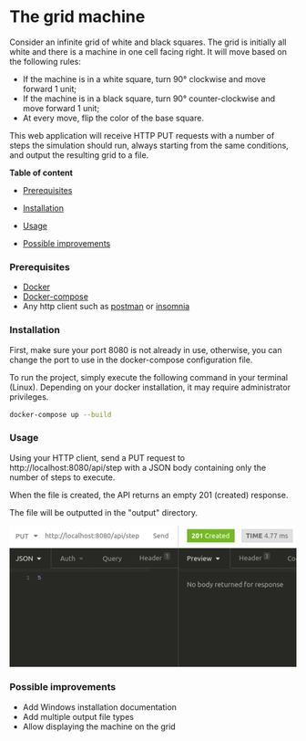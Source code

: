 # The grid machine

Consider an infinite grid of white and black squares. The grid is initially all white and there is a machine in one cell facing right. It will move based on the following rules:

* If the machine is in a white square, turn 90° clockwise and move forward 1 unit;
* If the machine is in a black square, turn 90° counter-clockwise and move forward 1 unit;
* At every move, flip the color of the base square.

This web application will receive HTTP PUT requests with a number of steps the simulation should run, always starting from the same conditions, and output the resulting grid to a file.

__Table of content__

- [Prerequisites](#prerequisites)

- [Installation](#installation)

- [Usage](#usage)

- [Possible improvements](#possible-improvements)

### Prerequisites

* [Docker](https://docs.docker.com/)
* [Docker-compose](https://docs.docker.com/compose/)
* Any http client such as [postman](https://www.getpostman.com/) or [insomnia](https://insomnia.rest/)

### Installation

First, make sure your port 8080 is not already in use, otherwise, you can change the port to use in the docker-compose configuration file.

To run the project, simply execute the following command in your terminal (Linux). Depending on your docker installation, it may require administrator privileges.

```bash
docker-compose up --build
```

### Usage

Using your HTTP client, send a PUT request to http://localhost:8080/api/step with a JSON body containing only the number of steps to execute.

When the file is created, the API returns an empty 201 (created) response.

The file will be outputted in the "output" directory.

![](readme-files/usage.png)

### Possible improvements

* Add Windows installation documentation
* Add multiple output file types
* Allow displaying the machine on the grid

